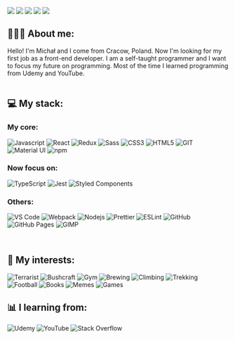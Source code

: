 <p>
  <img src="https://komarev.com/ghpvc/?username=karton92&style=for-the-badge&color=green"/>
  <a href="mailto:michalaugustyn92@gmail.com?subject=[GitHub]%20🔥%20Proszę%20o%20kontakt&body=Hello%2C%0A%0AYou're%20t%20message%20..."><img src="https://img.shields.io/badge/e‑mail-D14836.svg?style=for-the-badge&logo=GMail&logoColor=white"/></a>
 <a href="https://www.linkedin.com/in/michalaugustyn92/"><img src="https://img.shields.io/badge/linkedin-0077B5.svg?style=for-the-badge&logo=linkedin&logoColor=white"/></a>
 <a href="https://www.instagram.com/lesny_wloczykij/"><img src="https://img.shields.io/badge/instagram-E4405F.svg?style=for-the-badge&logo=instagram&logoColor=white"/></a>
 <a href="https://www.facebook.com/karton92/"><img src="https://img.shields.io/badge/Facebook-1877F2?style=for-the-badge&logo=facebook&logoColor=white"/></a>
</p>

## 👨🏽‍💻 About me:
<p>Hello! I'm Michał and I come from Cracow, Poland. Now I'm looking for my first job as a front-end developer. I am a self-taught programmer and I want to focus my future on programming. Most of the time I learned programming from Udemy and YouTube.<br/><br/></p>

## 💻 My stack:

### My core:
<p>
<img alt="Javascript" src="https://img.shields.io/badge/JavaScript-323330?style=for-the-badge&logo=javascript&logoColor=#F7DF1E" />
<img alt="React" src="https://img.shields.io/badge/-React-45b8d8?style=for-the-badge&logo=react&logoColor=white" />
<img alt="Redux" src="https://img.shields.io/badge/-Redux-764ABC?style=for-the-badge&logo=redux&logoColor=white" />
<img alt="Sass" src="https://img.shields.io/badge/-Sass-CC6699?style=for-the-badge&logo=sass&logoColor=white" />
<img alt="CSS3" src="https://img.shields.io/badge/-CSS3-1572B6?style=for-the-badge&logo=CSS3&logoColor=white"/>
<img alt="HTML5" src="https://img.shields.io/badge/-HTML5-E34F26?style=for-the-badge&logo=html5&logoColor=white" />
<img alt="GIT" src="https://img.shields.io/badge/-Git-F05032?style=for-the-badge&logo=git&logoColor=white" />
<img alt="Material UI" src="https://img.shields.io/badge/Material%20UI-007FFF?style=for-the-badge&logo=mui&logoColor=white"/>
<img alt="npm" src="https://img.shields.io/badge/-NPM-CB3837?style=for-the-badge&logo=npm&logoColor=white" />
</p>

### Now focus on:
<p>
<img alt="TypeScript" src="https://img.shields.io/badge/-TypeScript-007ACC?style=for-the-badge&logo=typescript&logoColor=white" />
<img alt="Jest" src="https://img.shields.io/badge/Jest-C21325.svg?style=for-the-badge&logo=jest&logoColor=white"/>
<img alt="Styled Components" src="https://img.shields.io/badge/-Styled_Components-db7092?style=for-the-badge&logo=styled-components&logoColor=white" />
</p>

### Others:
<p>
<img alt="VS Code" src="https://img.shields.io/badge/-Visual%20Studio%20Code-23A9F2?style=for-the-badge&logo=Visual%20Studio%20Code&logoColor=white"/>
<img alt="Webpack" src="https://img.shields.io/badge/-Webpack-8DD6F9?style=for-the-badge&logo=webpack&logoColor=white" />
<img alt="Nodejs" src="https://img.shields.io/badge/-Nodejs-43853d?style=for-the-badge&logo=Node.js&logoColor=white" />
<img alt="Prettier" src="https://img.shields.io/badge/-Prettier-F7B93E?style=for-the-badge&logo=prettier&logoColor=white" />
<img alt="ESLint" src="https://img.shields.io/badge/-ESLint-4B32C3?style=for-the-badge&logo=ESLint&logoColor=white"/>
<img alt="GitHub" src="https://img.shields.io/badge/-Github-181717?style=for-the-badge&logo=GitHub&logoColor=white"/>
<img alt="GitHub Pages" src="https://img.shields.io/badge/GitHub%20Pages-327FC7.svg?style=for-the-badge&logo=github&logoColor=white"/>
<img alt="GIMP" src="https://img.shields.io/badge/gimp-5C5543?style=for-the-badge&logo=gimp&logoColor=white"/>
</p><br/>

## 🎲 My interests:
<p>
<img alt="Terrarist" src="https://img.shields.io/badge/-Terrarist-brightgreen?style=for-the-badge" />
<img alt="Bushcraft" src="https://img.shields.io/badge/-Bushcraft-90a955?style=for-the-badge" />
<img alt="Gym" src="https://img.shields.io/badge/-Gym-lightgrey?style=for-the-badge" />
<img alt="Brewing" src="https://img.shields.io/badge/-Brewing-ffe882?style=for-the-badge" />
<img alt="Climbing" src="https://img.shields.io/badge/-Climbing-9cf?style=for-the-badge" />
<img alt="Trekking" src="https://img.shields.io/badge/-Trekking-9e643c?style=for-the-badge" />
<img alt="Football" src="https://img.shields.io/badge/-Football-86deb7?style=for-the-badge" />
<img alt="Books" src="https://img.shields.io/badge/-Books-5bc0eb?style=for-the-badge" />
<img alt="Memes" src="https://img.shields.io/badge/-Memes-c69dd2?style=for-the-badge" />
<img alt="Games" src="https://img.shields.io/badge/-Games-d34e24?style=for-the-badge" />
</p>

## 📊 I learning from:
<p>
<img alt="Udemy" src="https://img.shields.io/badge/Udemy-EC5252?style=for-the-badge&logo=Udemy&logoColor=white"/>
<img alt="YouTube" src="https://img.shields.io/badge/YouTube-FF0000?style=for-the-badge&logo=youtube&logoColor=white"/>
<img alt="Stack Overflow" src="https://img.shields.io/badge/-Stack%20Overflow-FE7A16?style=for-the-badge&logo=ESLint&logoColor=white"/>
</p>
